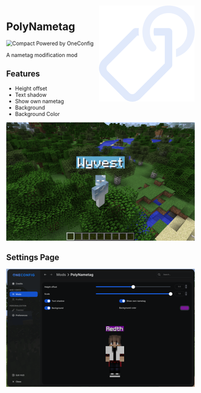 <img style="float: right" src="src/main/resources/polynametag.svg" alt="PolyNametag Icon"/>

# PolyNametag

![Compact Powered by OneConfig](https://polyfrost.org/img/compact_vector.svg)


A nametag modification mod

## Features

- Height offset
- Text shadow
- Show own nametag
- Background
- Background Color

![nametag-showcase.png](screenshots/nametag-showcase.png)

## Settings Page 

![settings-page.png](screenshots/settings-page.png)
